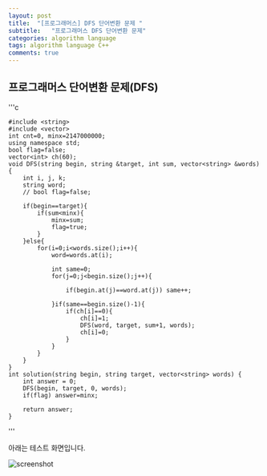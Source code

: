 ```yaml
---
layout: post
title:  "[프로그래머스] DFS 단어변환 문제 "
subtitle:   "프로그래머스 DFS 단어변환 문제"
categories: algorithm language
tags: algorithm language C++ 
comments: true
---
```



## 프로그래머스 단어변환 문제(DFS)



'''c

	#include <string>
	#include <vector>
	int cnt=0, minx=2147000000;
	using namespace std;
	bool flag=false;
	vector<int> ch(60);
	void DFS(string begin, string &target, int sum, vector<string> &words){
	    int i, j, k;
	    string word;
	    // bool flag=false;
	    
	    if(begin==target){
	        if(sum<minx){
	            minx=sum;
	            flag=true;
	        }
	    }else{
	        for(i=0;i<words.size();i++){
	            word=words.at(i);
	            
	            int same=0;
	            for(j=0;j<begin.size();j++){
	      
	                if(begin.at(j)==word.at(j)) same++;
	                
	            }if(same==begin.size()-1){
	                if(ch[i]==0){
	                    ch[i]=1;
	                    DFS(word, target, sum+1, words);
	                    ch[i]=0;
	                } 
	            }
	        }
	    }
	}
	int solution(string begin, string target, vector<string> words) {
	    int answer = 0;
	    DFS(begin, target, 0, words);
	    if(flag) answer=minx;
	
	    return answer;
	}

'''

아래는 테스트 화면입니다. 

![screenshot](https://leesohyang.github.io/assets/img/projects/KakaoTalk_20200202_171035151.png)


